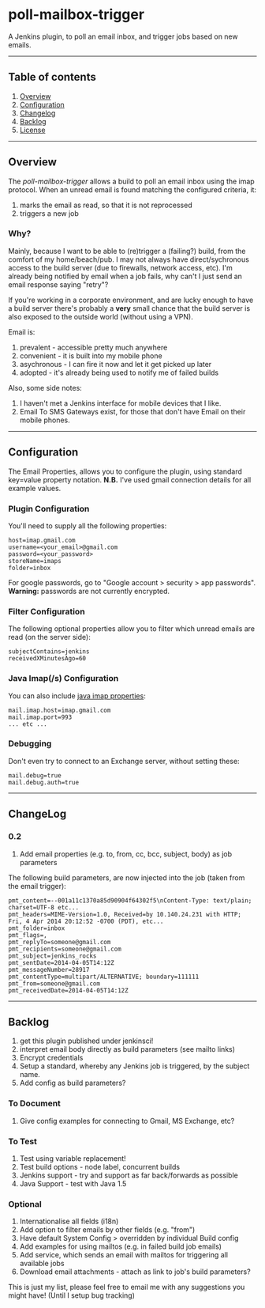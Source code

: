 poll-mailbox-trigger
================

A Jenkins plugin, to poll an email inbox, and trigger jobs based on new emails.

---

## Table of contents

1. [Overview](#overview)
1. [Configuration](#configuration)
1. [Changelog](#changelog)
1. [Backlog](#backlog)
1. [License](LICENSE)

---

## Overview

The _poll-mailbox-trigger_ allows a build to poll an email inbox using the imap protocol.
When an unread email is found matching the configured criteria, it:

1. marks the email as read, so that it is not reprocessed
1. triggers a new job

### Why?

Mainly, because I want to be able to (re)trigger a (failing?) build, from the comfort of my home/beach/pub.
I may not always have direct/sychronous access to the build server (due to firewalls, network access, etc).
I'm already being notified by email when a job fails, why can't I just send an email response saying "retry"?

If you're working in a corporate environment, and are lucky enough to have a build server
 there's probably a __very__ small chance that the build server is also exposed to the outside world
 (without using a VPN).

Email is:

1. prevalent - accessible pretty much anywhere
1. convenient - it is built into my mobile phone
1. asychronous - I can fire it now and let it get picked up later
1. adopted - it's already being used to notify me of failed builds

Also, some side notes:

1. I haven't met a Jenkins interface for mobile devices that I like.
1. Email To SMS Gateways exist, for those that don't have Email on their mobile phones.

---

## Configuration

The Email Properties, allows you to configure the plugin, using standard key=value property notation.
__N.B.__ I've used gmail connection details for all example values.

### Plugin Configuration

You'll need to supply all the following properties:

    host=imap.gmail.com
    username=<your_email>@gmail.com
    password=<your_password>
    storeName=imaps
    folder=inbox

For google passwords, go to "Google account > security > app passwords".
__Warning:__ passwords are not currently encrypted.

### Filter Configuration

The following optional properties allow you to filter which unread emails are read (on the server side):

    subjectContains=jenkins
    receivedXMinutesAgo=60

### Java Imap(/s) Configuration

You can also include [java imap properties](https://javamail.java.net/nonav/docs/api/com/sun/mail/imap/package-summary.html):

    mail.imap.host=imap.gmail.com
    mail.imap.port=993
    ... etc ...

### Debugging

Don't even try to connect to an Exchange server, without setting these:

    mail.debug=true
    mail.debug.auth=true

---

## ChangeLog

### 0.2
1. Add email properties (e.g. to, from, cc, bcc, subject, body) as job parameters

The following build parameters, are now injected into the job (taken from the email trigger):

    pmt_content=--001a11c1370a85d90904f64302f5\nContent-Type: text/plain; charset=UTF-8 etc...
    pmt_headers=MIME-Version=1.0, Received=by 10.140.24.231 with HTTP; Fri, 4 Apr 2014 20:12:52 -0700 (PDT), etc...
    pmt_folder=inbox
    pmt_flags=,
    pmt_replyTo=someone@gmail.com
    pmt_recipients=someone@gmail.com
    pmt_subject=jenkins_rocks
    pmt_sentDate=2014-04-05T14:12Z
    pmt_messageNumber=28917
    pmt_contentType=multipart/ALTERNATIVE; boundary=111111
    pmt_from=someone@gmail.com
    pmt_receivedDate=2014-04-05T14:12Z

---

## Backlog
1. get this plugin published under jenkinsci!
1. interpret email body directly as build parameters (see mailto links)
1. Encrypt credentials
1. Setup a standard, whereby any Jenkins job is triggered, by the subject name.
1. Add config as build parameters?


### To Document
1. Give config examples for connecting to Gmail, MS Exchange, etc?

### To Test
1. Test using variable replacement!
1. Test build options - node label, concurrent builds
1. Jenkins support - try and support as far back/forwards as possible
1. Java Support - test with Java 1.5

### Optional
1. Internationalise all fields (i18n)
1. Add option to filter emails by other fields (e.g. "from")
1. Have default System Config > overridden by individual Build config
1. Add examples for using mailtos (e.g. in failed build job emails)
1. Add service, which sends an email with mailtos for triggering all available jobs
1. Download email attachments - attach as link to job's build parameters?


This is just my list, please feel free to email me with any suggestions you might have! (Until I setup bug tracking)